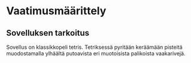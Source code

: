 # Vaatimusmäärittely

## Sovelluksen tarkoitus

Sovellus on klassikkopeli tetris. Tetriksessä pyritään keräämään pisteitä muodostamalla ylhäältä putoavista eri muotoisista palikoista vaakarivejä.

